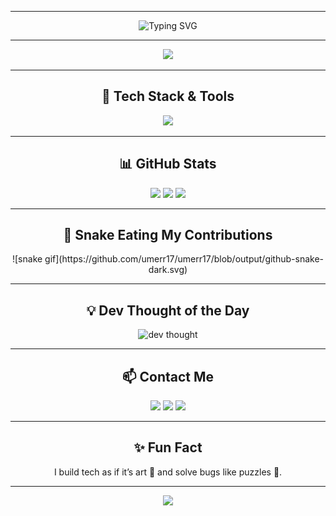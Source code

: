 
---

<div align="center">
  <img src="https://readme-typing-svg.demolab.com?font=Fira+Code&size=24&pause=1000&color=00FF99&center=true&vCenter=true&width=435&lines=Hi%2C+I'm+Umer+%F0%9F%91%8B;A+Full-Stack+Web+Developer;Tech+Lover+%F0%9F%92%BB;Welcome+to+my+GitHub!" alt="Typing SVG" />
</div>

---

<div align="center">
  <img src="./gifs/gh01.mp4" width="350px" height="auto" />
</div>

---

<h2 align="center">🚀 Tech Stack & Tools</h2>
<p align="center">
  <img src="https://skillicons.dev/icons?i=html,css,js,ts,react,nodejs,express,mongodb,postgres,mysql,tailwind,bootstrap,git,github,vscode,linux,figma,docker" />
</p>

---

<h2 align="center">📊 GitHub Stats</h2>
<div align="center">
  <img src="https://github-readme-stats.vercel.app/api?username=umerr17&show_icons=true&theme=radical" height="170px"/>
  <img src="https://github-readme-streak-stats.herokuapp.com?user=umerr17&theme=radical&hide_border=false" height="170px" />
  <img src="https://github-readme-stats.vercel.app/api/top-langs/?username=umerr17&layout=compact&theme=radical" height="170px"/>
</div>

---

<h2 align="center">🐍 Snake Eating My Contributions</h2>
<p align="center">
![snake gif](https://github.com/umerr17/umerr17/blob/output/github-snake-dark.svg)
</p>

---

<h2 align="center">💡 Dev Thought of the Day</h2>
<p align="center">
  <img src="https://readme-thoughts.vercel.app/api?username=umerr17" alt="dev thought"/>
</p>

---

<h2 align="center">📫 Contact Me</h2>
<p align="center">
  <a href="mailto:umerr17@example.com"><img src="https://img.shields.io/badge/email-D14836?style=for-the-badge&logo=gmail&logoColor=white"/></a>
  <a href="https://linkedin.com/in/umerr17"><img src="https://img.shields.io/badge/linkedin-0A66C2?style=for-the-badge&logo=linkedin&logoColor=white"/></a>
  <a href="https://twitter.com/umerr17"><img src="https://img.shields.io/badge/twitter-1DA1F2?style=for-the-badge&logo=twitter&logoColor=white"/></a>
</p>

---

<h2 align="center">✨ Fun Fact</h2>
<p align="center">
  I build tech as if it’s art 🎨 and solve bugs like puzzles 🧩.
</p>

---

<p align="center">
  <img src="https://capsule-render.vercel.app/api?type=waving&color=gradient&height=100&section=footer"/>
</p>
